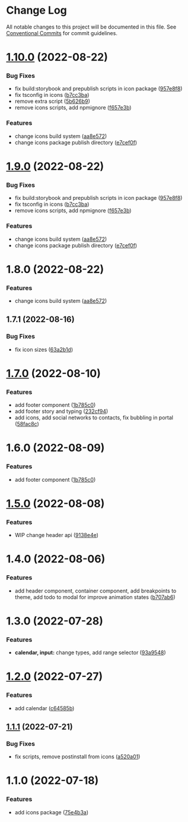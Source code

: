 # Change Log

All notable changes to this project will be documented in this file.
See [Conventional Commits](https://conventionalcommits.org) for commit guidelines.

# [1.10.0](https://github.com/SergeyBondar93/liba/compare/@cheaaa/icons@1.9.0...@cheaaa/icons@1.10.0) (2022-08-22)


### Bug Fixes

* fix build:storybook and prepublish scripts in icon package ([957e8f8](https://github.com/SergeyBondar93/liba/commit/957e8f829760747ddea0923f84c31ebd7a7ba294))
* fix tsconfig in icons ([b7cc3ba](https://github.com/SergeyBondar93/liba/commit/b7cc3babc7d0bf2b7b93ba46f06b46f763178a6a))
* remove extra script ([5b626b9](https://github.com/SergeyBondar93/liba/commit/5b626b9e87df28a00eb35fe7174e5ca8fe70c18f))
* remove icons scripts, add npmignore ([f657e3b](https://github.com/SergeyBondar93/liba/commit/f657e3b42004757263e737f51827b1ffb78cc54f))


### Features

* change icons build system ([aa8e572](https://github.com/SergeyBondar93/liba/commit/aa8e572b8c1cc010d49fb4824e188713d25e57f6))
* change icons package publish directory ([e7cef0f](https://github.com/SergeyBondar93/liba/commit/e7cef0f1a8ad52c222d2a725f0ab7f43e538e4a5))





# [1.9.0](https://github.com/SergeyBondar93/liba/compare/@cheaaa/icons@1.8.0...@cheaaa/icons@1.9.0) (2022-08-22)


### Bug Fixes

* fix build:storybook and prepublish scripts in icon package ([957e8f8](https://github.com/SergeyBondar93/liba/commit/957e8f829760747ddea0923f84c31ebd7a7ba294))
* fix tsconfig in icons ([b7cc3ba](https://github.com/SergeyBondar93/liba/commit/b7cc3babc7d0bf2b7b93ba46f06b46f763178a6a))
* remove icons scripts, add npmignore ([f657e3b](https://github.com/SergeyBondar93/liba/commit/f657e3b42004757263e737f51827b1ffb78cc54f))


### Features

* change icons build system ([aa8e572](https://github.com/SergeyBondar93/liba/commit/aa8e572b8c1cc010d49fb4824e188713d25e57f6))
* change icons package publish directory ([e7cef0f](https://github.com/SergeyBondar93/liba/commit/e7cef0f1a8ad52c222d2a725f0ab7f43e538e4a5))





# 1.8.0 (2022-08-22)


### Features

* change icons build system ([aa8e572](https://github.com/SergeyBondar93/liba/commit/aa8e572b8c1cc010d49fb4824e188713d25e57f6))





## 1.7.1 (2022-08-16)


### Bug Fixes

* fix icon sizes ([63a2b1d](https://github.com/SergeyBondar93/liba/commit/63a2b1d25dc56caad0a87e9b5d9d2708e3948758))





# [1.7.0](https://github.com/SergeyBondar93/liba/compare/@cheaaa/icons@1.6.0...@cheaaa/icons@1.7.0) (2022-08-10)


### Features

* add footer component ([1b785c0](https://github.com/SergeyBondar93/liba/commit/1b785c0e37cbd7a14fa3a9e08f723bf506801c35))
* add footer story and typing ([232cf94](https://github.com/SergeyBondar93/liba/commit/232cf94e647e086ac2871fdacb1255956bc2f2ac))
* add icons, add social networks to contacts, fix bubbling in portal ([58fac8c](https://github.com/SergeyBondar93/liba/commit/58fac8cc505b497620751913d19fd8d89dcdc784))





# 1.6.0 (2022-08-09)


### Features

* add footer component ([1b785c0](https://github.com/SergeyBondar93/liba/commit/1b785c0e37cbd7a14fa3a9e08f723bf506801c35))





# [1.5.0](https://github.com/SergeyBondar93/liba/compare/@cheaaa/icons@1.4.0...@cheaaa/icons@1.5.0) (2022-08-08)


### Features

* WIP change header api ([9138e4e](https://github.com/SergeyBondar93/liba/commit/9138e4e8f76f92adb198fd3279675a882ec0d304))





# 1.4.0 (2022-08-06)


### Features

* add header component, container component, add breakpoints to theme, add todo to modal for improve animation states ([b707ab6](https://github.com/SergeyBondar93/liba/commit/b707ab6256a71928d7b1894dcc28e616117a44cb))





# 1.3.0 (2022-07-28)


### Features

* **calendar, input:** change types, add range selector ([93a9548](https://github.com/SergeyBondar93/liba/commit/93a9548368acbdc58f637f63fb513acacb8d9141))





# [1.2.0](https://github.com/SergeyBondar93/liba/compare/@cheaaa/icons@1.1.1...@cheaaa/icons@1.2.0) (2022-07-27)


### Features

* add calendar ([c64585b](https://github.com/SergeyBondar93/liba/commit/c64585b9830f97068c3331613dcdf2be2d43cdf3))





## [1.1.1](https://github.com/SergeyBondar93/liba/compare/@cheaaa/icons@1.1.0...@cheaaa/icons@1.1.1) (2022-07-21)


### Bug Fixes

* fix scripts, remove postinstall from icons ([a520a01](https://github.com/SergeyBondar93/liba/commit/a520a015edbf82a5191b6deca8388ac695189656))





# 1.1.0 (2022-07-18)


### Features

* add icons package ([75e4b3a](https://github.com/SergeyBondar93/liba/commit/75e4b3aa9f102631f1470e92b68a7d19f1a0bf17))
